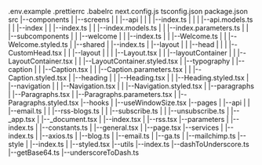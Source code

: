 .env.example
.prettierrc
.babelrc
next.config.js
tsconfig.json
package.json
src
|--components
| |--screens
| | |--api
| | | |--index.ts
| | | |--api.models.ts
| | |--index
| | |--index.ts
| | |--index.models.ts
| | |--index.parameters.ts
| | |--subcomponents
| | |--welcome
| | |--index.ts
| | |--Welcome.ts
| | |--Welcome.styled.ts
| |--shared
| |--index.ts
| |--layout
| | |--head
| | | |--CustomHead.tsx
| | |--layout
| | | |--Layout.tsx
| | |--layoutContainer
| | |--LayoutContainer.tsx
| | |--LayoutContainer.styled.tsx
| |--typography
| |--caption
| | |--Caption.tsx
| | |--Caption.parameters.tsx
| | |--Caption.styled.tsx
| |--heading
| | |--Heading.tsx
| | |--Heading.styled.tsx
| |--navigation
| | |--Navigation.tsx
| | |--Navigation.styled.tsx
| |--paragraphs
| |--Paragraphs.tsx
| |--Paragraphs.parameters.tsx
| |--Paragraphs.styled.tsx
|--hooks
| |--useWindowSize.tsx
|--pages
| |--api
| | |--email.ts
| | |--rss-blogs.ts
| | |--subscribe.ts
| | |--unsubscribe.ts
| |--\_app.tsx
| |--\_document.tsx
| |--index.tsx
| |--rss.tsx
|--parameters
| |--index.ts
| |--constants.ts
| |--general.tsx
| |--page.tsx
|--services
| |--index.ts
| |--axios.ts
| |--blog.ts
| |--email.ts
| |--ga.ts
| |--mailchimp.ts
|--style
| |--index.ts
| |--styled.tsx
|--utils
|--index.ts
|--dashToUnderscore.ts
|--getBase64.ts
|--underscoreToDash.ts
